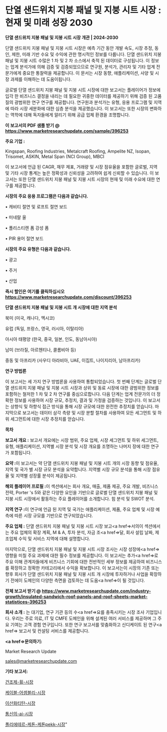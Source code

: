 # 단열 샌드위치 지붕 패널 및 지붕 시트 시장 : 현재 및 미래 성장 2030

<strong>단열 샌드위치 지붕 패널 및 지붕 시트 시장 개관 | 2024-2030</strong>

단열 샌드위치 지붕 패널 및 지붕 시트 시장은 예측 기간 동안 개발 속도, 시장 추정, 동인, 제한, 미래 기반 수요 및 수익에 관한 명시적인 정보를 다룹니다.  단열 샌드위치 지붕 패널 및 지붕 시트  수많은 1 차 및 2 차 소스에서 축적 된 데이터로 구성됩니다. 이 정보는 업계 분석가에 의해 검증 및 검증되었으므로 연구원, 분석가, 관리자 및 기타 업계 전문가에게 중요한 통찰력을 제공합니다. 이 문서는 시장 동향, 애플리케이션, 사양 및 시장 과제를 이해하는 데 도움이됩니다.

글로벌 단열 샌드위치 지붕 패널 및 지붕 시트 시장에 대한 보고서는 플레이어가 정보에 입각 한 비즈니스 결정을 내리는 데 필요한 귀중한 데이터를 제공하기 위해 검증 된 고품질의 광범위한 연구 연구를 제공합니다. 연구원과 분석가는 유형, 응용 프로그램 및 지역에 따라 시장 세분화에 대한 심층 분석을 제공했습니다. 이 보고서는 또한 시장의 변화하는 역학에 대해 독자들에게 알리기 위해 공급 업체 환경을 조명합니다.



<strong>이 보고서의 PDF 샘플 받기 @ <a href=https://www.marketresearchupdate.com/sample/396253>https://www.marketresearchupdate.com/sample/396253</a></strong>



<strong>주요 기업 :</strong>

Kingspan, Roofing Industries, Metalcraft Roofing, Ampelite NZ, Isopan, Trisomet, ASKIN, Metal Span (NCI Group), MBCI

이 보고서에 언급 된 CAGR, 재무 제표, 거래량 및 시장 점유율을 포함한 글로벌, 지역 및 기타 시장 통계는 높은 정확성과 신뢰성을 고려하여 쉽게 신뢰할 수 있습니다. 이 보고서는 또한 단열 샌드위치 지붕 패널 및 지붕 시트 시장의 현재 및 미래 수요에 대한 연구를 제공합니다.



<strong>시장의 주요 응용 프로그램은 다음과 같습니다.</strong>

• 캐비티 절연 및 로프트 절연 보드

• 미네랄 울

• 폴리스티렌 폼 강성 폼

• PIR 용어 절연 보드



<strong>시장의 주요 유형은 다음과 같습니다.</strong>

• 광고

• 주거

• 산업



<strong>즉시 할인은 여기를 클릭하십시오 <a href=https://www.marketresearchupdate.com/discount/396253>https://www.marketresearchupdate.com/discount/396253</a></strong>



<strong>단열 샌드위치 지붕 패널 및 지붕 시트 개 시장에 대한 지역 분석</strong>

북미 (미국, 캐나다, 멕시코)

유럽 (독일, 프랑스, 영국, 러시아, 이탈리아)

아시아 태평양 (한국, 중국, 일본, 인도, 동남아시아)

남미 (브라질, 아르헨티나, 콜롬비아 등)

중동 및 아프리카 (사우디 아라비아, UAE, 이집트, 나이지리아, 남아프리카)



<strong>연구 방법론</strong>

이 보고서는 세 가지 연구 방법론을 사용하여 통합되었습니다. 첫 번째 단계는 글로벌 단열 샌드위치 지붕 패널 및 지붕 시트 시장과 상위 및 동료 시장에 대한 광범위한 정보를 포함하는 철저한 1 차 및 2 차 연구를 중심으로합니다. 다음 단계는 업계 전문가의 더 정확한 정보를 사용하여 시장 규모, 추정치, 결과 및 가정을 검증하는 것입니다. 이 보고서는 상향식 및 하향식 접근 방식을 통해 시장 규모에 대한 완전한 추정치를 얻습니다. 마지막으로 보고서는 데이터 삼각 측량 및 시장 분할 절차를 사용하여 모든 세그먼트 및 하위 세그먼트에 대한 시장 추정치를 얻습니다.



<strong>목차</strong>



<strong>보고서 개요 :</strong> 보고서 개요에는 시장 범위, 주요 업체, 시장 세그먼트 및 하위 세그먼트, 유형, 애플리케이션, 지역별 시장 분석 및 시장 개요를 조명하는 나머지 장에 대한 연구가 포함됩니다.



<strong>요약 :</strong>이 보고서는 약 단열 샌드위치 지붕 패널 및 지붕 시트 개의 시장 동향 및 점유율, 지역 및 국가 별 시장 규모 분석을 요약합니다. 지역별 시장 규모 분석을 통해 시장 점유율 및 지역별 성장률 분석이 제공됩니다.



<strong>해외 플레이어 프로필 :</strong>이 섹션에서는 회사 개요, 매출, 제품 제공, 주요 개발, 비즈니스 전략, Porter 's 5와 같은 다양한 요인을 기반으로 글로벌 단열 샌드위치 지붕 패널 및 지붕 시트 시장에서 활동하는 주요 플레이어를 소개합니다. 힘 분석 및 SWOT 분석.



<strong>지역 연구 :</strong>이 연구에 언급 된 지역 및 국가는 애플리케이션, 제품, 주요 업체 및 시장 예측에 따른 시장 규모를 기반으로 연구되었습니다.



<strong>주요 업체 :</strong> 단열 샌드위치 지붕 패널 및 지붕 시트 시장 보고<a href=>서의이 </a>섹션에서는 주요 업체의 확장 계획, M &amp; A, 투자 분석, 자금 조<a href=>달, 회</a>사 설립 날짜, 제조업체 수익 및 서비스 지역에 대해 설명합니다.


마지막으로, 단열 샌드위치 지붕 패널 및 지붕 시트 시장 조사는 시장 성장에<a href=> 영향을 미칠 </a>주요 과제에 대한 필수 정보를 제공합니다. 이 보고서는 추가<a href=>로 주</a>요 이해 관계자들에게 비즈니스 기회에 대한 전반적인 세부 정보를 제공하여 비즈니스를 확장하고 정확한 카테고리에서 수익을 확보합니다. 이 보고서는이 시장의 기존 또는 향후 회사가 단열 샌드위치 지붕 패널 및 지붕 시트 개 시장에 투자하거나 사업을 확장하기 전에이 도메인의 다양한 측면을 검토하는 데 도움<a href=>이 될 </a>것입니다.



<strong>전체 보고서 받기 @ <a href=https://www.marketresearchupdate.com/industry-growth/insulated-sandwich-roof-panels-and-roof-sheets-market-statistices-396253>https://www.marketresearchupdate.com/industry-growth/insulated-sandwich-roof-panels-and-roof-sheets-market-statistices-396253</a></strong>



<strong>회사 소개 :</strong>
는 대기업, 연구 기관 등의 수<a href=>요를</a> 충족시키는 시장 조사 기업입니다. 우리는 주로 의료, IT 및 CMFE 도메인을 위해 설계된 여러 서비스를 제공하며 그 주요 기여는 고객 경험 연구입니다. 또한 연구 보고서를 맞춤화하고 신디케이트 된 연구<a href=> 보고서</a> 및 컨설팅 서비스를 제공합니다.



<strong><a href=>문의하기:</a></strong>

Market Research Update

sales@marketresearchupdate.com



<strong>기타 보고서:</strong>

<a href=https://www.linkedin.com/pulse/건조제-휠-시장-세분화-연구-및-목표-고객2029년-survey-spotlight-pro-24-analysis/>건조제-휠-시장</a>

<a href=https://www.linkedin.com/pulse/케이블-어셈블리-시장-경쟁-분석-및-성장-잠재력-2029-survey-savvy-insights-360-analysis-iobbf/>케이블-어셈블리-시장</a>

<a href=https://www.linkedin.com/pulse/이산화티탄-시장-현재-및-미래-성장-2029-isdailynews-nxmaf/>이산화티탄-시장</a>

<a href=https://www.linkedin.com/pulse/통신의-ai-시장-현재-및-미래-성장-2030-isdailynews-qbapf/>통신의-ai-시장</a>

<a href=https://www.linkedin.com/pulse/폴리에테르-케톤-케톤pekk-시장-현재-및-미래-성장-2029-rnyyf/>폴리에테르-케톤-케톤pekk-시장</a>"
